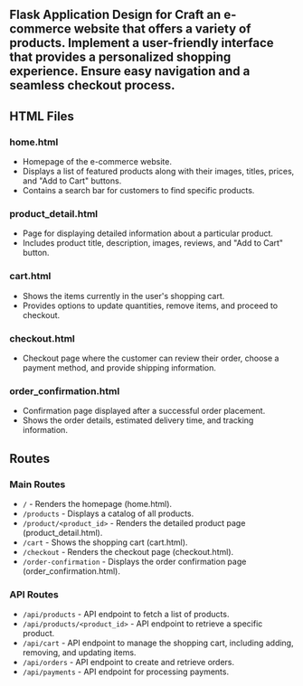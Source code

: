## Flask Application Design for Craft an e-commerce website that offers a variety of products. Implement a user-friendly interface that provides a personalized shopping experience. Ensure easy navigation and a seamless checkout process.

## HTML Files

### home.html
- Homepage of the e-commerce website.
- Displays a list of featured products along with their images, titles, prices, and "Add to Cart" buttons.
- Contains a search bar for customers to find specific products.

### product_detail.html
- Page for displaying detailed information about a particular product.
- Includes product title, description, images, reviews, and "Add to Cart" button.

### cart.html
- Shows the items currently in the user's shopping cart.
- Provides options to update quantities, remove items, and proceed to checkout.

### checkout.html
- Checkout page where the customer can review their order, choose a payment method, and provide shipping information.

### order_confirmation.html
- Confirmation page displayed after a successful order placement.
- Shows the order details, estimated delivery time, and tracking information.

## Routes

### Main Routes
- `/` - Renders the homepage (home.html).
- `/products` - Displays a catalog of all products.
- `/product/<product_id>` - Renders the detailed product page (product_detail.html).
- `/cart` - Shows the shopping cart (cart.html).
- `/checkout` - Renders the checkout page (checkout.html).
- `/order-confirmation` - Displays the order confirmation page (order_confirmation.html).

### API Routes
- `/api/products` - API endpoint to fetch a list of products.
- `/api/products/<product_id>` - API endpoint to retrieve a specific product.
- `/api/cart` - API endpoint to manage the shopping cart, including adding, removing, and updating items.
- `/api/orders` - API endpoint to create and retrieve orders.
- `/api/payments` - API endpoint for processing payments.